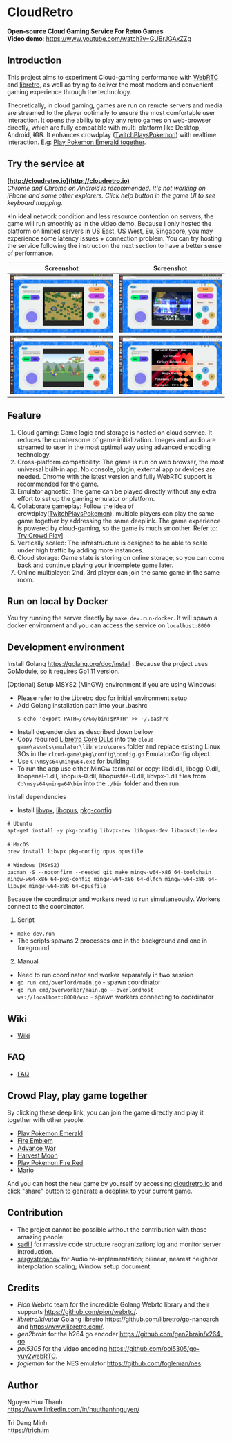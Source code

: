 # CloudRetro
**Open-source Cloud Gaming Service For Retro Games**  
**Video demo**: https://www.youtube.com/watch?v=GUBrJGAxZZg

## Introduction
This project aims to experiment Cloud-gaming performance with [WebRTC](https://github.com/pion/webrtc/) and [libretro](https://www.libretro.com/), as well as trying to deliver the most modern and convenient gaming experience through the technology. 

Theoretically, in cloud gaming, games are run on remote servers and media are streamed to the player optimally to ensure the most comfortable user interaction. It opens the ability to play any retro games on web-browser directly, which are fully compatible with multi-platform like Desktop, Android, ~~IOS~~. It enhances crowdplay ([TwitchPlaysPokemon](https://en.wikipedia.org/wiki/Twitch_Plays_Pok%C3%A9mon)) with realtime interaction. E.g: [Play Pokemon Emerald together](http://cloudretro.io/?id=652e45d78d2b91cd%7CPokemon%20-%20Emerald%20Version%20%28U%29).  

## Try the service at
**[http://cloudretro.io](http://cloudretro.io)**  
*Chrome and Chrome on Android is recommended. It's not working on iPhone and some other explorers. Click help button in the game UI to see keyboard mapping.*  

\*In ideal network condition and less resource contention on servers, the game will run smoothly as in the video demo. Because I only hosted the platform on limited servers in US East, US West, Eu, Singapore, you may experience some latency issues + connection problem. You can try hosting the service following the instruction the next section to have a better sense of performance.  

|                   Screenshot                   |                   Screenshot                   |
| :--------------------------------------------: | :--------------------------------------------: |
| ![screenshot](docs/img/landing-page-ps-hm.png) | ![screenshot](docs/img/landing-page-ps-x4.png) |
|  ![screenshot](docs/img/landing-page-gb.png)   | ![screenshot](docs/img/landing-page-front.png) |

## Feature
1. Cloud gaming: Game logic and storage is hosted on cloud service. It reduces the cumbersome of game initialization. Images and audio are streamed to user in the most optimal way using advanced encoding technology.
2. Cross-platform compatibility: The game is run on web browser, the most universal built-in app. No console, plugin, external app or devices are needed. Chrome with the latest version and fully WebRTC support is recommended for the game. 
3. Emulator agnostic: The game can be played directly without any extra effort to set up the gaming emulator or platform.
4. Collaborate gameplay: Follow the idea of crowdplay([TwitchPlaysPokemon](https://en.wikipedia.org/wiki/Twitch_Plays_Pok%C3%A9mon)), multiple players can play the same game together by addressing the same deeplink. The game experience is powered by cloud-gaming, so the game is much smoother. Refer to: [Try Crowd Play](#crowd-play-play-game-together)]
5. Vertically scaled: The infrastructure is designed to be able to scale under high traffic by adding more instances.
6. Cloud storage: Game state is storing on online storage, so you can come back and continue playing your incomplete game later.
7. Online multiplayer: 2nd, 3rd player can join the same game in the same room.

## Run on local by Docker

You try running the server directly by `make dev.run-docker`. It will spawn a docker environment and you can access the service on `localhost:8000`.  

## Development environment

Install Golang https://golang.org/doc/install . Because the project uses GoModule, so it requires Go1.11 version.

(Optional) Setup MSYS2 (MinGW) environment if you are using Windows:
  * Please refer to the Libretro [doc](https://docs.libretro.com/development/retroarch/compilation/windows/#environment-configuration) for initial environment setup
  * Add Golang installation path into your .bashrc
    ```
    $ echo 'export PATH=/c/Go/bin:$PATH' >> ~/.bashrc
    ```
  * Install dependencies as described down bellow
  * Copy required [Libretro Core DLLs](http://buildbot.libretro.com/nightly/windows/x86_64/latest/) into the `cloud-game\assets\emulator\libretro\cores` folder and replace existing Linux SOs in the `cloud-game\pkg\config\config.go` EmulatorConfig object.
  * Use `C:\msys64\mingw64.exe` for building
  * To run the app use either MinGw terminal or copy: libdl.dll, libogg-0.dll, libopenal-1.dll, libopus-0.dll, libopusfile-0.dll, libvpx-1.dll
    files from `C:\msys64\mingw64\bin` into the `./bin` folder and then run.

Install dependencies  

  * Install [libvpx](https://www.webmproject.org/code/), [libopus](http://opus-codec.org/), [pkg-config](https://www.freedesktop.org/wiki/Software/pkg-config/)
```
# Ubuntu
apt-get install -y pkg-config libvpx-dev libopus-dev libopusfile-dev

# MacOS
brew install libvpx pkg-config opus opusfile

# Windows (MSYS2)
pacman -S --noconfirm --needed git make mingw-w64-x86_64-toolchain mingw-w64-x86_64-pkg-config mingw-w64-x86_64-dlfcn mingw-w64-x86_64-libvpx mingw-w64-x86_64-opusfile
```

Because the coordinator and workers need to run simultaneously. Workers connect to the coordinator.
1. Script
  * `make dev.run`
  * The scripts spawns 2 processes one in the background and one in foreground
2. Manual
  * Need to run coordinator and worker separately in two session
  * `go run cmd/overlord/main.go` - spawn coordinator
  * `go run cmd/overworker/main.go --overlordhost ws://localhost:8000/wso` - spawn workers connecting to coordinator

## Wiki
- [Wiki](https://github.com/giongto35/cloud-game/wiki)

## FAQ
- [FAQ](https://github.com/giongto35/cloud-game/wiki/FAQ)  

## Crowd Play, play game together
By clicking these deep link, you can join the game directly and play it together with other people.  
- [Play Pokemon Emerald](http://cloudretro.io/?id=652e45d78d2b91cd%7CPokemon%20-%20Emerald%20Version%20%28U%29) 
- [Fire Emblem](http://cloudretro.io/?id=314ea4d7f9c94d25___Fire%20Emblem%20%28U%29%20%5B%21%5D)
- [Advance War](http://cloudretro.io/?id=10fe582a7635b039___Advance%20Wars%20%28USA%29)
- [Harvest Moon](http://cloudretro.io/?id=3f7462269e976303___Harvest%20Moon%20-%20Back%20to%20Nature%20%28USA%29)
- [Play Pokemon Fire Red](http://cloudretro.io/?id=68bf168be6728020___Pokemon%20-%20Fire%20Red%20Version%20%28U%29%20%28V1.1%29) 
- [Mario](http://cloudretro.io/?id=1953c570fee1f9e4___Super%20Mario%20Bros) 

And you can host the new game by yourself by accessing [cloudretro.io](http://cloudretro.io) and click "share" button to generate a deeplink to your current game.

## Contribution
- The project cannot be possible without the contribution with those amazing people:
- [sadlil](https://github.com/sadlil) for massive code structure reogranization; log and monitor server introduction.
- [sergystepanov](https://github.com/sergystepanov/) for Audio re-implementation; bilinear, nearest neighbor interpolation scaling; Window setup document.

## Credits

* *Pion* Webrtc team for the incredible Golang Webrtc library and their supports https://github.com/pion/webrtc/.  
* *libretro/kivutar* Golang libretro https://github.com/libretro/go-nanoarch and https://www.libretro.com/.  
* *gen2brain* for the h264 go encoder https://github.com/gen2brain/x264-go
* *poi5305* for the video encoding https://github.com/poi5305/go-yuv2webRTC.  
* *fogleman* for the NES emulator https://github.com/fogleman/nes.  

## Author

Nguyen Huu Thanh  
https://www.linkedin.com/in/huuthanhnguyen/  

Tri Dang Minh  
https://trich.im  

